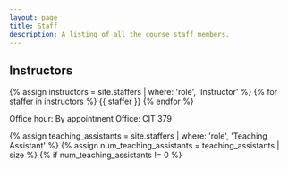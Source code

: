 ```yaml
---
layout: page
title: Staff
description: A listing of all the course staff members.
---
```


## Instructors

{% assign instructors = site.staffers | where: 'role', 'Instructor' %}
{% for staffer in instructors %}
{{ staffer }}
{% endfor %}

Office hour: By appointment
Office: CIT 379

{% assign teaching_assistants = site.staffers | where: 'role', 'Teaching Assistant' %}
{% assign num_teaching_assistants = teaching_assistants | size %}
{% if num_teaching_assistants != 0 %}

<!--
## Teaching Assistants

{% for staffer in teaching_assistants %}
{{ staffer }}
{% endfor %}
{% endif %}
-->